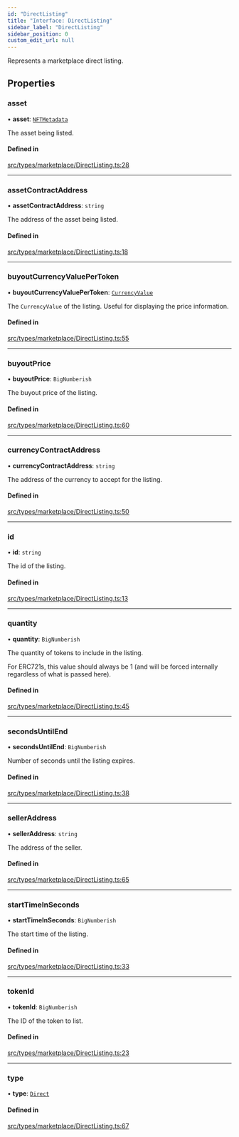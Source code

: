 ```yaml
---
id: "DirectListing"
title: "Interface: DirectListing"
sidebar_label: "DirectListing"
sidebar_position: 0
custom_edit_url: null
---
```


Represents a marketplace direct listing.

## Properties

### asset

• **asset**: [`NFTMetadata`](NFTMetadata)

The asset being listed.

#### Defined in

[src/types/marketplace/DirectListing.ts:28](https://github.com/PrasoonPratham/nftlabs-sdk-ts/blob/ff1ad69/src/types/marketplace/DirectListing.ts#L28)

___

### assetContractAddress

• **assetContractAddress**: `string`

The address of the asset being listed.

#### Defined in

[src/types/marketplace/DirectListing.ts:18](https://github.com/PrasoonPratham/nftlabs-sdk-ts/blob/ff1ad69/src/types/marketplace/DirectListing.ts#L18)

___

### buyoutCurrencyValuePerToken

• **buyoutCurrencyValuePerToken**: [`CurrencyValue`](CurrencyValue)

The `CurrencyValue` of the listing. Useful for displaying the price information.

#### Defined in

[src/types/marketplace/DirectListing.ts:55](https://github.com/PrasoonPratham/nftlabs-sdk-ts/blob/ff1ad69/src/types/marketplace/DirectListing.ts#L55)

___

### buyoutPrice

• **buyoutPrice**: `BigNumberish`

The buyout price of the listing.

#### Defined in

[src/types/marketplace/DirectListing.ts:60](https://github.com/PrasoonPratham/nftlabs-sdk-ts/blob/ff1ad69/src/types/marketplace/DirectListing.ts#L60)

___

### currencyContractAddress

• **currencyContractAddress**: `string`

The address of the currency to accept for the listing.

#### Defined in

[src/types/marketplace/DirectListing.ts:50](https://github.com/PrasoonPratham/nftlabs-sdk-ts/blob/ff1ad69/src/types/marketplace/DirectListing.ts#L50)

___

### id

• **id**: `string`

The id of the listing.

#### Defined in

[src/types/marketplace/DirectListing.ts:13](https://github.com/PrasoonPratham/nftlabs-sdk-ts/blob/ff1ad69/src/types/marketplace/DirectListing.ts#L13)

___

### quantity

• **quantity**: `BigNumberish`

The quantity of tokens to include in the listing.

For ERC721s, this value should always be 1 (and will be forced internally regardless of what is passed here).

#### Defined in

[src/types/marketplace/DirectListing.ts:45](https://github.com/PrasoonPratham/nftlabs-sdk-ts/blob/ff1ad69/src/types/marketplace/DirectListing.ts#L45)

___

### secondsUntilEnd

• **secondsUntilEnd**: `BigNumberish`

Number of seconds until the listing expires.

#### Defined in

[src/types/marketplace/DirectListing.ts:38](https://github.com/PrasoonPratham/nftlabs-sdk-ts/blob/ff1ad69/src/types/marketplace/DirectListing.ts#L38)

___

### sellerAddress

• **sellerAddress**: `string`

The address of the seller.

#### Defined in

[src/types/marketplace/DirectListing.ts:65](https://github.com/PrasoonPratham/nftlabs-sdk-ts/blob/ff1ad69/src/types/marketplace/DirectListing.ts#L65)

___

### startTimeInSeconds

• **startTimeInSeconds**: `BigNumberish`

The start time of the listing.

#### Defined in

[src/types/marketplace/DirectListing.ts:33](https://github.com/PrasoonPratham/nftlabs-sdk-ts/blob/ff1ad69/src/types/marketplace/DirectListing.ts#L33)

___

### tokenId

• **tokenId**: `BigNumberish`

The ID of the token to list.

#### Defined in

[src/types/marketplace/DirectListing.ts:23](https://github.com/PrasoonPratham/nftlabs-sdk-ts/blob/ff1ad69/src/types/marketplace/DirectListing.ts#L23)

___

### type

• **type**: [`Direct`](../enums/ListingType#direct)

#### Defined in

[src/types/marketplace/DirectListing.ts:67](https://github.com/PrasoonPratham/nftlabs-sdk-ts/blob/ff1ad69/src/types/marketplace/DirectListing.ts#L67)
